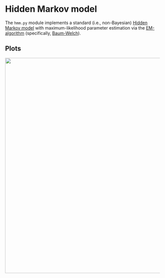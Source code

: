 # Hidden Markov model
The `hmm.py` module implements a standard (i.e., non-Bayesian) [Hidden Markov
model](https://en.wikipedia.org/wiki/Hidden_Markov_model) with
maximum-likelihood parameter estimation via the
[EM-algorithm](https://en.wikipedia.org/wiki/Expectation%E2%80%93maximization_algorithm) (specifically, [Baum-Welch](https://en.wikipedia.org/wiki/Baum%E2%80%93Welch_algorithm)).

## Plots
<p align="center">
  <img src="img/plot.png" height="700" />
</p>
